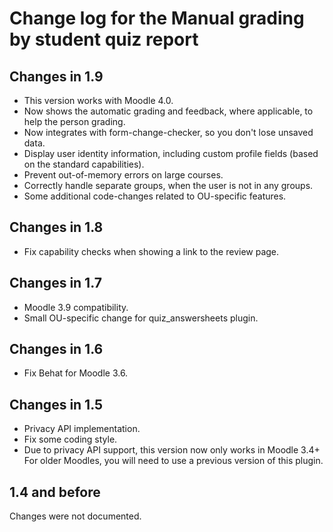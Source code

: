 # Change log for the Manual grading by student quiz report

## Changes in 1.9

* This version works with Moodle 4.0.
* Now shows the automatic grading and feedback, where applicable, to help the person grading.
* Now integrates with form-change-checker, so you don't lose unsaved data.
* Display user identity information, including custom profile fields (based on the standard capabilities).
* Prevent out-of-memory errors on large courses.
* Correctly handle separate groups, when the user is not in any groups.
* Some additional code-changes related to OU-specific features.


## Changes in 1.8

* Fix capability checks when showing a link to the review page.


## Changes in 1.7

* Moodle 3.9 compatibility.
* Small OU-specific change for quiz_answersheets plugin.


## Changes in 1.6

* Fix Behat for Moodle 3.6.


## Changes in 1.5

* Privacy API implementation.
* Fix some coding style.
* Due to privacy API support, this version now only works in Moodle 3.4+
  For older Moodles, you will need to use a previous version of this plugin.


## 1.4 and before

Changes were not documented.
